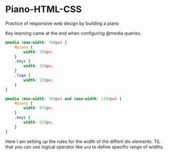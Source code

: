 # Piano-HTML-CSS
Practice of responsive web design by building a piano

Key learning came at the end when configuring @media queries.

```css
@media (max-width: 768px) {
    #piano {
        width: 358px;
    }
    .keys {
        width: 318px;
    }
    .logo {
        width: 150px;
    }
}

@media (min-width: 769px) and (max-width: 1199px) {
    #piano {
        width: 675px;
    }
    .keys {
        width: 633px;
    }
}
```

Here I am setting up the rules for the width of the diffent div elements.
TIL that you can use logical operator like ```and``` to define specific range of widths.